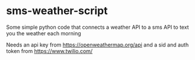 # sms-weather-script
Some simple python code that connects a weather API to a sms API to text you the weather each morning


Needs an api key from https://openweathermap.org/api and a sid and auth token from https://www.twilio.com/
